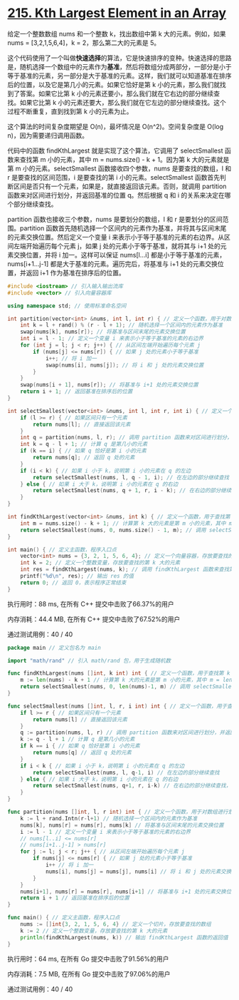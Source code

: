 # [215. Kth Largest Element in an Array](https://leetcode.com/problems/kth-largest-element-in-an-array/)

给定一个整数数组 nums 和一个整数 k，找出数组中第 k 大的元素。例如，如果 nums = [3,2,1,5,6,4]，k = 2，那么第二大的元素是 5。

这个代码使用了一个叫做**快速选择**的算法，它是快速排序的变种。快速选择的思路是，随机选择一个数组中的元素作为**基准**，然后将数组分成两部分，一部分是小于等于基准的元素，另一部分是大于基准的元素。这样，我们就可以知道基准在排序后的位置，以及它是第几小的元素。如果它恰好是第 k 小的元素，那么我们就找到了答案。如果它比第 k 小的元素还要小，那么我们就在它右边的部分继续查找。如果它比第 k 小的元素还要大，那么我们就在它左边的部分继续查找。这个过程不断重复，直到找到第 k 小的元素为止。

这个算法的时间复杂度期望是 O(n)，最坏情况是 O(n^2)。空间复杂度是 O(log n)，因为需要递归调用函数。

代码中的函数 findKthLargest 就是实现了这个算法，它调用了 selectSmallest 函数来查找第 m 小的元素，其中 m = nums.size() - k + 1。因为第 k 大的元素就是第 m 小的元素。selectSmallest 函数接收四个参数，nums 是要查找的数组，l 和 r 是要查找的区间范围，i 是要查找的第 i 小的元素。selectSmallest 函数首先判断区间是否只有一个元素，如果是，就直接返回该元素。否则，就调用 partition 函数来对区间进行划分，并返回基准的位置 q。然后根据 q 和 i 的关系来决定在哪个部分继续查找。

partition 函数也接收三个参数，nums 是要划分的数组，l 和 r 是要划分的区间范围。partition 函数首先随机选择一个区间内的元素作为基准，并将其与区间末尾的元素交换位置。然后定义一个变量 i 来表示小于等于基准的元素的右边界。从区间左端开始遍历每个元素 j，如果 j 处的元素小于等于基准，就将其与 i+1 处的元素交换位置，并将 i 加一。这样可以保证 nums[l…i] 都是小于等于基准的元素，nums[i+1…j-1] 都是大于基准的元素。遍历完后，将基准与 i+1 处的元素交换位置，并返回 i+1 作为基准在排序后的位置。

```c++
#include <iostream> // 引入输入输出流库
#include <vector> // 引入向量容器库

using namespace std; // 使用标准命名空间

int partition(vector<int> &nums, int l, int r) { // 定义一个函数，用于对数组进行划分，并返回基准的位置
    int k = l + rand() % (r - l + 1); // 随机选择一个区间内的元素作为基准
    swap(nums[k], nums[r]); // 将基准与区间末尾的元素交换位置
    int i = l - 1; // 定义一个变量 i 来表示小于等于基准的元素的右边界
    for (int j = l; j < r; j++) { // 从区间左端开始遍历每个元素 j
        if (nums[j] <= nums[r]) { // 如果 j 处的元素小于等于基准
            i++; // 将 i 加一
            swap(nums[i], nums[j]); // 将 i 和 j 处的元素交换位置
        }
    }
    swap(nums[i + 1], nums[r]); // 将基准与 i+1 处的元素交换位置
    return i + 1; // 返回基准在排序后的位置
}

int selectSmallest(vector<int> &nums, int l, int r, int i) { // 定义一个函数，用于查找第 i 小的元素，并返回其值
    if (l >= r) { // 如果区间只有一个元素
        return nums[l]; // 直接返回该元素
    }
    int q = partition(nums, l, r); // 调用 partition 函数来对区间进行划分，并返回基准的位置 q
    int k = q - l + 1; // 计算 q 是第几小的元素
    if (k == i) { // 如果 q 恰好是第 i 小的元素
        return nums[q]; // 返回 q 处的元素
    }
    if (i < k) { // 如果 i 小于 k，说明第 i 小的元素在 q 的左边
        return selectSmallest(nums, l, q - 1, i); // 在左边的部分继续查找
    } else { // 如果 i 大于 k，说明第 i 小的元素在 q 的右边
        return selectSmallest(nums, q + 1, r, i - k); // 在右边的部分继续查找，注意要减去 k，因为左边已经有 k 个元素了
    }
}

int findKthLargest(vector<int> &nums, int k) { // 定义一个函数，用于查找第 k 大的元素，并返回其值
    int m = nums.size() - k + 1; // 计算第 k 大的元素是第 m 小的元素，其中 m = nums.size() - k + 1
    return selectSmallest(nums, 0, nums.size() - 1, m); // 调用 selectSmallest 函数来查找第 m 小的元素，并返回其值
}

int main() { // 定义主函数，程序入口点
    vector<int> nums = {3, 2, 1, 5, 6, 4}; // 定义一个向量容器，存放要查找的数组
    int k = 2; // 定义一个整数变量，存放要查找的第 k 大的元素
    int res = findKthLargest(nums, k); // 调用 findKthLargest 函数来查找第 k 大的元素，并将其值赋给 res 变量
    printf("%d\n", res); // 输出 res 的值
    return 0; // 返回 0，表示程序正常结束
}
```
执行用时：88 ms, 在所有 C++ 提交中击败了66.37%的用户

内存消耗：44.4 MB, 在所有 C++ 提交中击败了67.52%的用户

通过测试用例：40 / 40


```go
package main // 定义包名为 main

import "math/rand" // 引入 math/rand 包，用于生成随机数

func findKthLargest(nums []int, k int) int { // 定义一个函数，用于查找第 k 大的元素，并返回其值
	m := len(nums) - k + 1 // 计算第 k 大的元素是第 m 小的元素，其中 m = len(nums) - k + 1
	return selectSmallest(nums, 0, len(nums)-1, m) // 调用 selectSmallest 函数来查找第 m 小的元素，并返回其值
}

func selectSmallest(nums []int, l, r, i int) int { // 定义一个函数，用于查找第 i 小的元素，并返回其值
	if l >= r { // 如果区间只有一个元素
		return nums[l] // 直接返回该元素
	}
	q := partition(nums, l, r) // 调用 partition 函数来对区间进行划分，并返回基准的位置 q
	k := q - l + 1 // 计算 q 是第几小的元素
	if k == i { // 如果 q 恰好是第 i 小的元素
		return nums[q] // 返回 q 处的元素
	}
	if i < k { // 如果 i 小于 k，说明第 i 小的元素在 q 的左边
		return selectSmallest(nums, l, q-1, i) // 在左边的部分继续查找
	} else { // 如果 i 大于 k，说明第 i 小的元素在 q 的右边
		return selectSmallest(nums, q+1, r, i-k) // 在右边的部分继续查找，注意要减去 k，因为左边已经有 k 个元素了
	}
}

func partition(nums []int, l, r int) int { // 定义一个函数，用于对数组进行划分，并返回基准的位置
	k := l + rand.Intn(r-l+1) // 随机选择一个区间内的元素作为基准
	nums[k], nums[r] = nums[r], nums[k] // 将基准与区间末尾的元素交换位置
	i := l - 1 // 定义一个变量 i 来表示小于等于基准的元素的右边界
	// nums[l..i] <= nums[r]
	// nums[i+1..j-1] > nums[r]
	for j := l; j < r; j++ { // 从区间左端开始遍历每个元素 j
		if nums[j] <= nums[r] { // 如果 j 处的元素小于等于基准
			i++ // 将 i 加一
			nums[i], nums[j] = nums[j], nums[i] // 将 i 和 j 处的元素交换位置
		}
	}
	nums[i+1], nums[r] = nums[r], nums[i+1] // 将基准与 i+1 处的元素交换位置
	return i + 1 // 返回基准在排序后的位置
}

func main() { // 定义主函数，程序入口点
	nums := []int{3, 2, 1, 5, 6, 4} // 定义一个切片，存放要查找的数组
	k := 2 // 定义一个整数变量，存放要查找的第 k 大的元素
	println(findKthLargest(nums, k)) // 输出 findKthLargest 函数的返回值
}
```

执行用时：64 ms, 在所有 Go 提交中击败了91.56%的用户

内存消耗：7.5 MB, 在所有 Go 提交中击败了97.06%的用户

通过测试用例：40 / 40